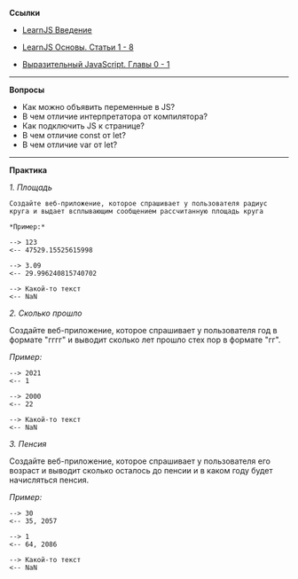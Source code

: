 
  **Ссылки**

-   [LearnJS Введение](https://learn.javascript.ru/getting-started)
    
-   [LearnJS Основы. Статьи 1 - 8](https://learn.javascript.ru/first-steps)

-   [Выразительный JavaScript. Главы 0 - 1](https://karmazzin.gitbook.io/eloquentjavascript_ru/)

   ____________________________  

**Вопросы**

- Как можно объявить переменные в JS?
- В чем отличие интерпретатора от компилятора?
- Как подключить JS к странице?
- В чем отличие const от let?
- В чем отличие var от let?
____________________________  

**Практика**

*1.  Площадь*

    Создайте веб-приложение, которое спрашивает у пользователя радиус круга и выдает всплывающим сообщением рассчитанную площадь круга
    
    *Пример:*

    --> 123 
    <-- 47529.15525615998
    
    --> 3.09 
    <-- 29.996240815740702
    
    --> Какой-то текст
    <-- NaN
    
*2. Сколько прошло*

Создайте веб-приложение, которое спрашивает у пользователя год в формате "гггг" и выводит сколько лет прошло стех пор в формате "гг".

*Пример:*

    --> 2021
    <-- 1
    
    --> 2000
    <-- 22
    
    --> Какой-то текст
    <-- NaN

*3. Пенсия*

Создайте веб-приложение, которое спрашивает у пользователя его возраст и выводит сколько осталось до пенсии и в каком году будет начисляться пенсия.

*Пример:*

    --> 30
    <-- 35, 2057
    
    --> 1
    <-- 64, 2086
    
    --> Какой-то текст
    <-- NaN
